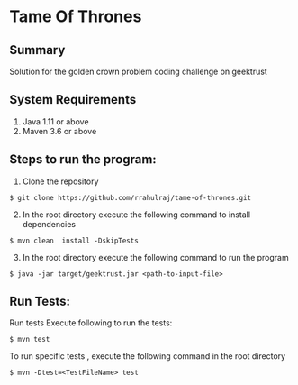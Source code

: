 # Tame Of Thrones

## Summary
Solution for the golden crown problem coding challenge on geektrust

## System Requirements
1. Java 1.11 or above
2. Maven 3.6 or above

## Steps to run the program:
1. Clone the repository
```
$ git clone https://github.com/rrahulraj/tame-of-thrones.git
```
2. In the root directory execute the following command to install dependencies
```
$ mvn clean  install -DskipTests
```
3. In the root directory execute the following command to run the program
```
$ java -jar target/geektrust.jar <path-to-input-file>
```

## Run Tests:
Run tests
Execute following to run the tests:
```
$ mvn test
```

To run specific tests , execute the following command in the root directory
```
$ mvn -Dtest=<TestFileName> test
```




